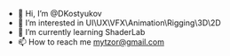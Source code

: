 - 👋 Hi, I’m @DKostyukov
- 👀 I’m interested in UI\UX\VFX\Animation\Rigging\3D\2D
- 🌱 I’m currently learning ShaderLab
- 📫 How to reach me mytzor@gmail.com
<!---
DKostyukov/DKostyukov is a ✨ special ✨ repository because its `README.md` (this file) appears on your GitHub profile.
You can click the Preview link to take a look at your changes.
--->
